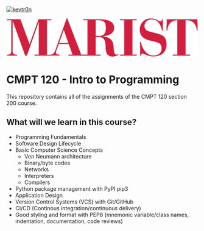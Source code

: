 [![kevtr0n](https://circleci.com/gh/kevtr0n/cmpt-120.svg?style=svg)](https://app.circleci.com/pipelines/github/kevtr0n)

![Marist Banner](/static/images/marist.png)

# CMPT 120 - Intro to Programming

This repository contains all of the assignments of the CMPT 120 section 200 course.

## What will we learn in this course?

- Programming Fundamentals
- Software Design Lifecycle
- Basic Computer Science Concepts
  - Von Neumann architecture
  - Binary/byte codes
  - Networks
  - Interpreters
  - Compilers
- Python package management with PyPI pip3
- Application Design
- Version Control Systems (VCS) with Git/GitHub
- CI/CD (Continous integration/continuous delivery)
- Good styling and format with PEP8 (mnemonic variable/class names, indentation, documentation, code reviews)
